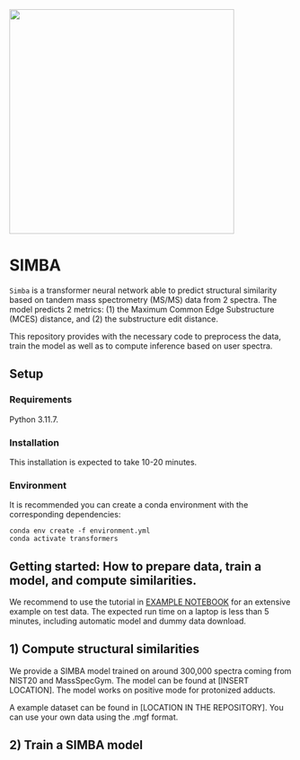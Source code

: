 

<img src="https://github.com/bittremieux-lab/simba/docs/simba_logo.png" width="400"/>

# SIMBA


`Simba` is a transformer neural network able to predict structural similarity based on tandem mass spectrometry (MS/MS) data from 2 spectra. The model predicts 2 metrics: (1) the Maximum Common Edge Substructure (MCES) distance, and  (2) the substructure edit distance.

This repository provides with the necessary code to preprocess the data, train the model as well as to compute inference based on  user spectra.


## Setup

### Requirements

Python 3.11.7.

### Installation
This installation is expected to take 10-20 minutes.

###  Environment

It is recommended you can create a conda environment with the corresponding dependencies:

```
conda env create -f environment.yml
conda activate transformers
```

## Getting started: How to prepare data, train a model, and compute similarities.
We recommend to use the tutorial in [EXAMPLE NOTEBOOK](https://github.com/matchms/ms2deepscore/blob/main/notebooks/MS2DeepScore_tutorial.ipynb)  for an extensive example on test data. The expected run time on a laptop is less than 5 minutes, including automatic model and dummy data download. 

## 1) Compute structural similarities

We provide a SIMBA model trained on around 300,000 spectra coming from NIST20 and MassSpecGym. The model can be found at [INSERT LOCATION]. The model works on positive mode for protonized adducts.

A example dataset can be found in [LOCATION IN THE REPOSITORY]. You can use your own data using the .mgf format.


## 2) Train a SIMBA model

